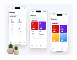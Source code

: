 <p align="center">
  <img width="220" align="center" src="https://github.com/kambizvb6/SmartHome/blob/main/Smart-Device.png"/>
</p>
